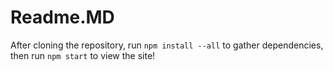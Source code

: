 # Readme.MD

After cloning the repository, run `npm install --all` to gather dependencies, then run `npm start` to view the site!